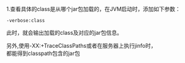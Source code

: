 1.查看具体的class是从哪个jar包加载的，在JVM启动时，添加如下参数：  
````shell script
-verbose:class
````
此时，就会输出加载的class及对应的jar包信息。

另外,使用-XX:+TraceClassPaths或者在服务器上执行jinfo时，  
都能得到classpath包含的jar包
